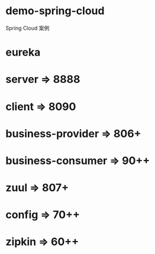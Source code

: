 # demo-spring-cloud
Spring Cloud 案例

# eureka
#   server => 8888
#   client => 8090

# business-provider => 806+

# business-consumer => 90++

# zuul => 807+

# config => 70++

# zipkin => 60++


